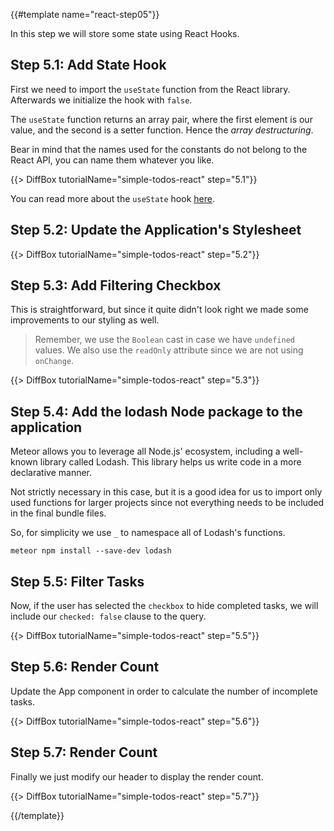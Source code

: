 {{#template name="react-step05"}}

In this step we will store some state using React Hooks.

## Step 5.1: Add State Hook

First we need to import the `useState` function from the React library. Afterwards we initialize the hook with `false`.

The `useState` function returns an array pair, where the first element is our value, and the second is a setter function. Hence the _array destructuring_.

Bear in mind that the names used for the constants do not belong to the React API, you can name them whatever you like.

{{> DiffBox tutorialName="simple-todos-react" step="5.1"}}

You can read more about the `useState` hook [here](https://reactjs.org/docs/hooks-state.html).

## Step 5.2: Update the Application's Stylesheet

{{> DiffBox tutorialName="simple-todos-react" step="5.2"}}

## Step 5.3: Add Filtering Checkbox

This is straightforward, but since it quite didn't look right we made some improvements to our styling as well. 

> Remember, we use the `Boolean` cast in case we have `undefined` values. We also use the `readOnly` attribute since we are not using `onChange`.

{{> DiffBox tutorialName="simple-todos-react" step="5.3"}}

## Step 5.4: Add the lodash Node package to the application

Meteor allows you to leverage all Node.js' ecosystem, including a well-known library called Lodash. This library helps us write code in a more declarative manner.

Not strictly necessary in this case, but it is a good idea for us to import only used functions for larger projects since not everything needs to be included in the final bundle files.

So, for simplicity we use `_` to namespace all of Lodash's functions.

```
meteor npm install --save-dev lodash
```

## Step 5.5: Filter Tasks

Now, if the user has selected the `checkbox` to hide completed tasks, we will include our `checked: false` clause to the query.

{{> DiffBox tutorialName="simple-todos-react" step="5.5"}}

## Step 5.6: Render Count

Update the App component in order to calculate the number of incomplete tasks.

{{> DiffBox tutorialName="simple-todos-react" step="5.6"}}

## Step 5.7: Render Count

Finally we just modify our header to display the render count.

{{> DiffBox tutorialName="simple-todos-react" step="5.7"}}

{{/template}}